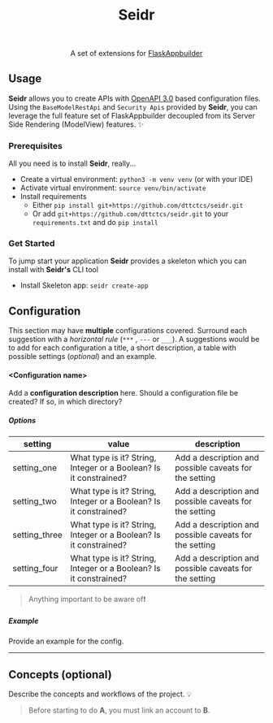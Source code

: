 <h1 align="center">Seidr</h1><br>  
<p align="center">  
A set of extensions for <a href="https://flask-appbuilder.readthedocs.io/en/latest/">FlaskAppbuilder</a></p>

## Usage

**Seidr** allows you to create APIs with [OpenAPI 3.0](https://swagger.io/specification/) based configuration files. Using
the `BaseModelRestApi` and `Security Apis` provided by **Seidr**, you can leverage the full feature set of FlaskAppbuilder
decoupled from its Server Side Rendering (ModelView) features. :sparkles:

### Prerequisites

All you need is to install **Seidr**, really...

- Create a virtual environment: `python3 -m venv venv` (or with your IDE)
- Activate virtual environment: `source venv/bin/activate`
- Install requirements
  - Either `pip install git+https://github.com/dttctcs/seidr.git`
  - Or add `git+https://github.com/dttctcs/seidr.git` to your `requirements.txt` and do `pip install`

### Get Started

To jump start your application **Seidr** provides a skeleton which you can install with **Seidr's** CLI tool

- Install Skeleton app: `seidr create-app`

## Configuration

This section may have **multiple** configurations covered. Surround each suggestion with a _horizontal rule_ (`***`
, `---` or `___`). A suggestions would be to add for each configuration a title, a short description, a table with
possible settings (_optional_) and an example.

#### \<Configuration name\>

Add a **configuration description** here. Should a configuration file be created? If so, in which directory?

##### Options

| setting       | value                                                             | description                                            |
| ------------- | ----------------------------------------------------------------- | ------------------------------------------------------ |
| setting_one   | What type is it? String, Integer or a Boolean? Is it constrained? | Add a description and possible caveats for the setting |
| setting_two   | What type is it? String, Integer or a Boolean? Is it constrained? | Add a description and possible caveats for the setting |
| setting_three | What type is it? String, Integer or a Boolean? Is it constrained? | Add a description and possible caveats for the setting |
| setting_four  | What type is it? String, Integer or a Boolean? Is it constrained? | Add a description and possible caveats for the setting |

> Anything important to be aware of:exclamation:

##### Example

Provide an example for the config.

---

## Concepts (optional)

Describe the concepts and workflows of the project. :bulb:

> Before starting to do **A**, you must link an account to **B**.
